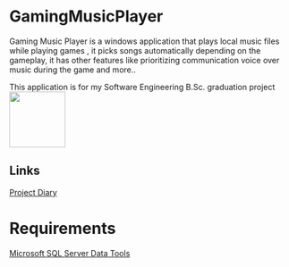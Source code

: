 # GamingMusicPlayer
Gaming Music Player is a windows application that plays local music files while playing games , it picks songs automatically depending on the gameplay, it has other features like prioritizing communication voice over music during the game and more..

This application is for my Software Engineering B.Sc. graduation project  
<img src="https://i.imgur.com/brXAnK3.png" width="100"/>  
## Links
[Project Diary](https://github.com/alkerr/GamingMusicPlayer/wiki/Project-Diary)

# Requirements
[Microsoft SQL Server Data Tools](https://docs.microsoft.com/en-us/sql/ssdt/download-sql-server-data-tools-ssdt?view=sql-server-2017#ssdt-for-vs-2017-standalone-installer)
